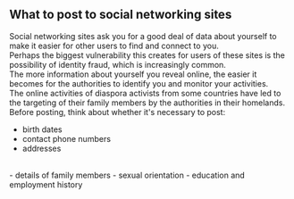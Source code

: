 ## What to post to social networking sites

Social networking sites ask you for a good deal of data about yourself to make it easier for other users to find and connect to you.
<br>
Perhaps the biggest vulnerability this creates for users of these sites is the possibility of identity fraud, which is increasingly common.
<br>
The more information about yourself you reveal online, the easier it becomes for the authorities to identify you and monitor your activities.
<br>
The online activities of diaspora activists from some countries have led to the targeting of their family members by the authorities in their homelands.
<br>
Before posting, think about whether it's necessary to post:
 - birth dates
 - contact phone numbers
 - addresses
<br>
 - details of family members
 - sexual orientation
 - education and employment history
